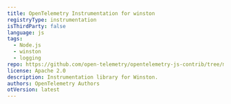 ```yaml
---
title: OpenTelemetry Instrumentation for winston
registryType: instrumentation
isThirdParty: false
language: js
tags:
  - Node.js
  - winston
  - logging
repo: https://github.com/open-telemetry/opentelemetry-js-contrib/tree/main/plugins/node/opentelemetry-instrumentation-winston
license: Apache 2.0
description: Instrumentation library for Winston.
authors: OpenTelemetry Authors
otVersion: latest
---
```

